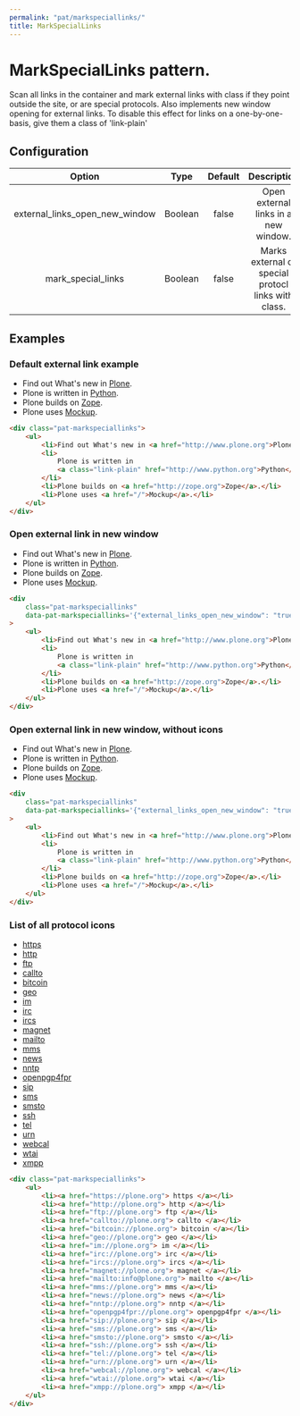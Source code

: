 ```yaml
---
permalink: "pat/markspeciallinks/"
title: MarkSpecialLinks
---
```


# MarkSpecialLinks pattern.

Scan all links in the container and mark external links with class if they point outside the site, or are special protocols.
Also implements new window opening for external links.
To disable this effect for links on a one-by-one-basis, give them a class of 'link-plain'

## Configuration

|             Option             |  Type   | Default |                     Description                     |
| :----------------------------: | :-----: | :-----: | :-------------------------------------------------: |
| external_links_open_new_window | Boolean |  false  |        Open external links in a new window.         |
|       mark_special_links       | Boolean |  false  | Marks external or special protocl links with class. |

## Examples

### Default external link example

<div class="pat-markspeciallinks">
  <ul>
    <li>Find out What's new in <a href="http://www.plone.org">Plone</a>.</li>
    <li>Plone is written in <a class="link-plain" href="http://www.python.org">Python</a>.</li>
    <li>Plone builds on <a href="http://zope.org">Zope</a>.</li>
    <li>Plone uses <a href="/">Mockup</a>.</li>
  </ul>
</div>

```html
<div class="pat-markspeciallinks">
    <ul>
        <li>Find out What's new in <a href="http://www.plone.org">Plone</a>.</li>
        <li>
            Plone is written in
            <a class="link-plain" href="http://www.python.org">Python</a>.
        </li>
        <li>Plone builds on <a href="http://zope.org">Zope</a>.</li>
        <li>Plone uses <a href="/">Mockup</a>.</li>
    </ul>
</div>
```

### Open external link in new window

<div class="pat-markspeciallinks" data-pat-markspeciallinks='{"external_links_open_new_window": "true"}'>
  <ul>
    <li>Find out What's new in <a href="http://www.plone.org">Plone</a>.</li>
    <li>Plone is written in <a class="link-plain" href="http://www.python.org">Python</a>.</li>
    <li>Plone builds on <a href="http://zope.org">Zope</a>.</li>
    <li>Plone uses <a href="/">Mockup</a>.</li>
  </ul>
</div>

```html
<div
    class="pat-markspeciallinks"
    data-pat-markspeciallinks='{"external_links_open_new_window": "true"}'
>
    <ul>
        <li>Find out What's new in <a href="http://www.plone.org">Plone</a>.</li>
        <li>
            Plone is written in
            <a class="link-plain" href="http://www.python.org">Python</a>.
        </li>
        <li>Plone builds on <a href="http://zope.org">Zope</a>.</li>
        <li>Plone uses <a href="/">Mockup</a>.</li>
    </ul>
</div>
```

### Open external link in new window, without icons

<div class="pat-markspeciallinks" data-pat-markspeciallinks='{"external_links_open_new_window": "true", "mark_special_links": "false"}'>
  <ul>
    <li>Find out What's new in <a href="http://www.plone.org">Plone</a>.</li>
    <li>Plone is written in <a class="link-plain" href="http://www.python.org">Python</a>.</li>
    <li>Plone builds on <a href="http://zope.org">Zope</a>.</li>
    <li>Plone uses <a href="/">Mockup</a>.</li>
  </ul>
</div>

```html
<div
    class="pat-markspeciallinks"
    data-pat-markspeciallinks='{"external_links_open_new_window": "true", "mark_special_links": "false"}'
>
    <ul>
        <li>Find out What's new in <a href="http://www.plone.org">Plone</a>.</li>
        <li>
            Plone is written in
            <a class="link-plain" href="http://www.python.org">Python</a>.
        </li>
        <li>Plone builds on <a href="http://zope.org">Zope</a>.</li>
        <li>Plone uses <a href="/">Mockup</a>.</li>
    </ul>
</div>
```

### List of all protocol icons

<div class="pat-markspeciallinks">
    <ul>
        <li><a href="https://plone.org">       https       </a>
        <li><a href="http://plone.org">        http        </a>
        <li><a href="ftp://plone.org">         ftp         </a>
        <li><a href="callto://plone.org">      callto      </a>
        <li><a href="bitcoin://plone.org">     bitcoin     </a>
        <li><a href="geo://plone.org">         geo         </a>
        <li><a href="im://plone.org">          im          </a>
        <li><a href="irc://plone.org">         irc         </a>
        <li><a href="ircs://plone.org">        ircs        </a>
        <li><a href="magnet://plone.org">      magnet      </a>
        <li><a href="mailto:info@plone.org">   mailto      </a>
        <li><a href="mms://plone.org">         mms         </a>
        <li><a href="news://plone.org">        news        </a>
        <li><a href="nntp://plone.org">        nntp        </a>
        <li><a href="openpgp4fpr://plone.org"> openpgp4fpr </a>
        <li><a href="sip://plone.org">         sip         </a>
        <li><a href="sms://plone.org">         sms         </a>
        <li><a href="smsto://plone.org">       smsto       </a>
        <li><a href="ssh://plone.org">         ssh         </a>
        <li><a href="tel://plone.org">         tel         </a>
        <li><a href="urn://plone.org">         urn         </a>
        <li><a href="webcal://plone.org">      webcal      </a>
        <li><a href="wtai://plone.org">        wtai        </a>
        <li><a href="xmpp://plone.org">        xmpp        </a>
    </ul>
</div>

```html
<div class="pat-markspeciallinks">
    <ul>
        <li><a href="https://plone.org"> https </a></li>
        <li><a href="http://plone.org"> http </a></li>
        <li><a href="ftp://plone.org"> ftp </a></li>
        <li><a href="callto://plone.org"> callto </a></li>
        <li><a href="bitcoin://plone.org"> bitcoin </a></li>
        <li><a href="geo://plone.org"> geo </a></li>
        <li><a href="im://plone.org"> im </a></li>
        <li><a href="irc://plone.org"> irc </a></li>
        <li><a href="ircs://plone.org"> ircs </a></li>
        <li><a href="magnet://plone.org"> magnet </a></li>
        <li><a href="mailto:info@plone.org"> mailto </a></li>
        <li><a href="mms://plone.org"> mms </a></li>
        <li><a href="news://plone.org"> news </a></li>
        <li><a href="nntp://plone.org"> nntp </a></li>
        <li><a href="openpgp4fpr://plone.org"> openpgp4fpr </a></li>
        <li><a href="sip://plone.org"> sip </a></li>
        <li><a href="sms://plone.org"> sms </a></li>
        <li><a href="smsto://plone.org"> smsto </a></li>
        <li><a href="ssh://plone.org"> ssh </a></li>
        <li><a href="tel://plone.org"> tel </a></li>
        <li><a href="urn://plone.org"> urn </a></li>
        <li><a href="webcal://plone.org"> webcal </a></li>
        <li><a href="wtai://plone.org"> wtai </a></li>
        <li><a href="xmpp://plone.org"> xmpp </a></li>
    </ul>
</div>
```

